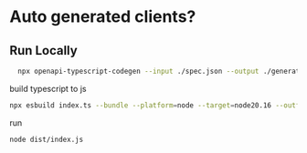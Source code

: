 
# Auto generated clients?




## Run Locally


```bash
  npx openapi-typescript-codegen --input ./spec.json --output ./generated 
```

build typescript to js
```bash
npx esbuild index.ts --bundle --platform=node --target=node20.16 --outfile=index.js
```

run 
```bash
node dist/index.js
```
